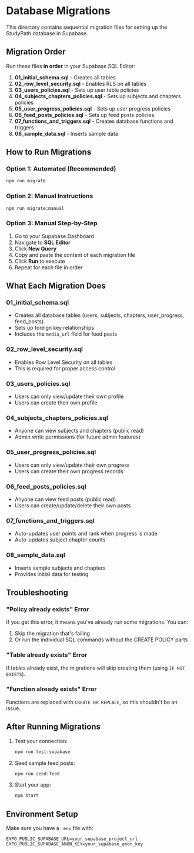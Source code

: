 # Database Migrations

This directory contains sequential migration files for setting up the StudyPath database in Supabase.

## Migration Order

Run these files **in order** in your Supabase SQL Editor:

1. **01_initial_schema.sql** - Creates all tables
2. **02_row_level_security.sql** - Enables RLS on all tables
3. **03_users_policies.sql** - Sets up user table policies
4. **04_subjects_chapters_policies.sql** - Sets up subjects and chapters policies
5. **05_user_progress_policies.sql** - Sets up user progress policies
6. **06_feed_posts_policies.sql** - Sets up feed posts policies
7. **07_functions_and_triggers.sql** - Creates database functions and triggers
8. **08_sample_data.sql** - Inserts sample data

## How to Run Migrations

### Option 1: Automated (Recommended)

```bash
npm run migrate
```

### Option 2: Manual Instructions

```bash
npm run migrate:manual
```

### Option 3: Manual Step-by-Step

1. Go to your Supabase Dashboard
2. Navigate to **SQL Editor**
3. Click **New Query**
4. Copy and paste the content of each migration file
5. Click **Run** to execute
6. Repeat for each file in order

## What Each Migration Does

### 01_initial_schema.sql

- Creates all database tables (users, subjects, chapters, user_progress, feed_posts)
- Sets up foreign key relationships
- Includes the `media_url` field for feed posts

### 02_row_level_security.sql

- Enables Row Level Security on all tables
- This is required for proper access control

### 03_users_policies.sql

- Users can only view/update their own profile
- Users can create their own profile

### 04_subjects_chapters_policies.sql

- Anyone can view subjects and chapters (public read)
- Admin write permissions (for future admin features)

### 05_user_progress_policies.sql

- Users can only view/update their own progress
- Users can create their own progress records

### 06_feed_posts_policies.sql

- Anyone can view feed posts (public read)
- Users can create/update/delete their own posts

### 07_functions_and_triggers.sql

- Auto-updates user points and rank when progress is made
- Auto-updates subject chapter counts

### 08_sample_data.sql

- Inserts sample subjects and chapters
- Provides initial data for testing

## Troubleshooting

### "Policy already exists" Error

If you get this error, it means you've already run some migrations. You can:

1. Skip the migration that's failing
2. Or run the individual SQL commands without the CREATE POLICY parts

### "Table already exists" Error

If tables already exist, the migrations will skip creating them (using `IF NOT EXISTS`).

### "Function already exists" Error

Functions are replaced with `CREATE OR REPLACE`, so this shouldn't be an issue.

## After Running Migrations

1. Test your connection:

   ```bash
   npm run test:supabase
   ```

2. Seed sample feed posts:

   ```bash
   npm run seed:feed
   ```

3. Start your app:
   ```bash
   npm start
   ```

## Environment Setup

Make sure you have a `.env` file with:

```env
EXPO_PUBLIC_SUPABASE_URL=your_supabase_project_url
EXPO_PUBLIC_SUPABASE_ANON_KEY=your_supabase_anon_key
```
